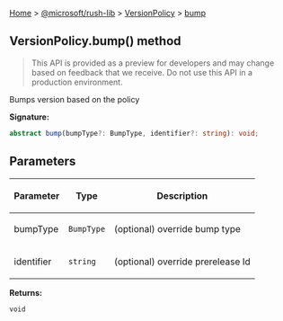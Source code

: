[Home](./index) &gt; [@microsoft/rush-lib](./rush-lib.md) &gt; [VersionPolicy](./rush-lib.versionpolicy.md) &gt; [bump](./rush-lib.versionpolicy.bump.md)

## VersionPolicy.bump() method

> This API is provided as a preview for developers and may change based on feedback that we receive. Do not use this API in a production environment.
> 

Bumps version based on the policy

<b>Signature:</b>

```typescript
abstract bump(bumpType?: BumpType, identifier?: string): void;
```

## Parameters

|  <p>Parameter</p> | <p>Type</p> | <p>Description</p> |
|  --- | --- | --- |
|  <p>bumpType</p> | <p>`BumpType`</p> | <p>(optional) override bump type</p> |
|  <p>identifier</p> | <p>`string`</p> | <p>(optional) override prerelease Id</p> |

<b>Returns:</b>

`void`

